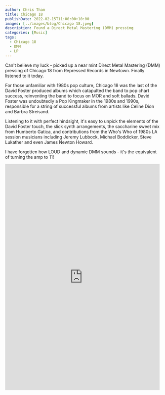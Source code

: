 ```yaml
---
author: Chris Tham
title: Chicago 18
publishDate: 2022-02-15T11:00:00+10:00
images: [../images/blog/Chicago 18.jpeg]
description: Found a Direct Metal Mastering (DMM) pressing
categories: [Music]
tags:
  - Chicago 18
  - DMM
  - LP
---
```

Can't believe my luck - picked up a near mint Direct Metal Mastering (DMM) pressing of Chicago 18 from Repressed Records in Newtown. Finally listened to it today.

For those unfamiliar with 1980s pop culture, Chicago 18 was the last of the David Foster produced albums which catapulted the band to pop chart success, reinventing the band to focus on MOR and soft ballads. David Foster was undoubtedly a Pop Kingmaker in the 1980s and 1990s, responsible for a string of successful albums from artists like Celine Dion and Barbra Streisand.

Listening to it with perfect hindsight, it's easy to unpick the elements of the David Foster touch, the slick synth arrangements, the saccharine sweet mix from Humberto Gatica, and contributions from the Who's Who of 1980s LA session musicians including Jeremy Lubbock, Michael Boddicker, Steve Lukather and even James Newton Howard.

I have forgotten how LOUD and dynamic DMM sounds - it's the equivalent of turning the amp to 11!

<iframe src="https://www.facebook.com/plugins/post.php?href=https%3A%2F%2Fwww.facebook.com%2Fchris1.tham%2Fposts%2Fpfbid034iqDrMbtyH9rGMZDJ1ZH6Nc3RRqiigLUvUGsqo1Le4sDiCCNxMfUPz61ooue8q2Tl&show_text=true&width=500" width="500" height="732" style="border:none;overflow:hidden" scrolling="no" frameborder="0" allowfullscreen="true" allow="autoplay; clipboard-write; encrypted-media; picture-in-picture; web-share"></iframe>
